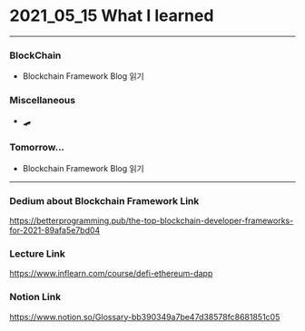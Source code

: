 # 2021_05_15 What I learned

-----

### BlockChain

* Blockchain Framework Blog 읽기

### Miscellaneous

* 🛹

### Tomorrow...


* Blockchain Framework Blog 읽기


-----

### Dedium about Blockchain Framework Link

<https://betterprogramming.pub/the-top-blockchain-developer-frameworks-for-2021-89afa5e7bd04>

### Lecture Link

<https://www.inflearn.com/course/defi-ethereum-dapp>    

### Notion Link

<https://www.notion.so/Glossary-bb390349a7be47d38578fc8681851c05>